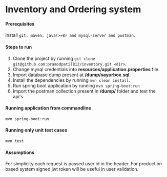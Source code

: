 # Inventory and Ordering system

#### Prerequisites

Install ```git, maven, java(>=8) and mysql-server and postman```.

#### Steps to run
1. Clone the project by running ```git clone git@github.com:pramodpatil812/inventory.git <dir>```.
2. Change mysql credentials into **resources/application.properties** file.
3. Import database dump present at **/dump/sayurbox.sql**.
4. Install the dependencies by running ```mvn clean install```.
5. Run spring boot application by running ```mvn spring-boot:run```
6. Import the postman collection present in **/dump/** folder and test the api's.

#### Running application from commandline
```mvn spring-boot:run```

#### Running only unit test cases
```mvn test```

#### Assumptions
For simplicity each request is passed user id in the header. For production based system signed jwt token will be useful in user validation.
